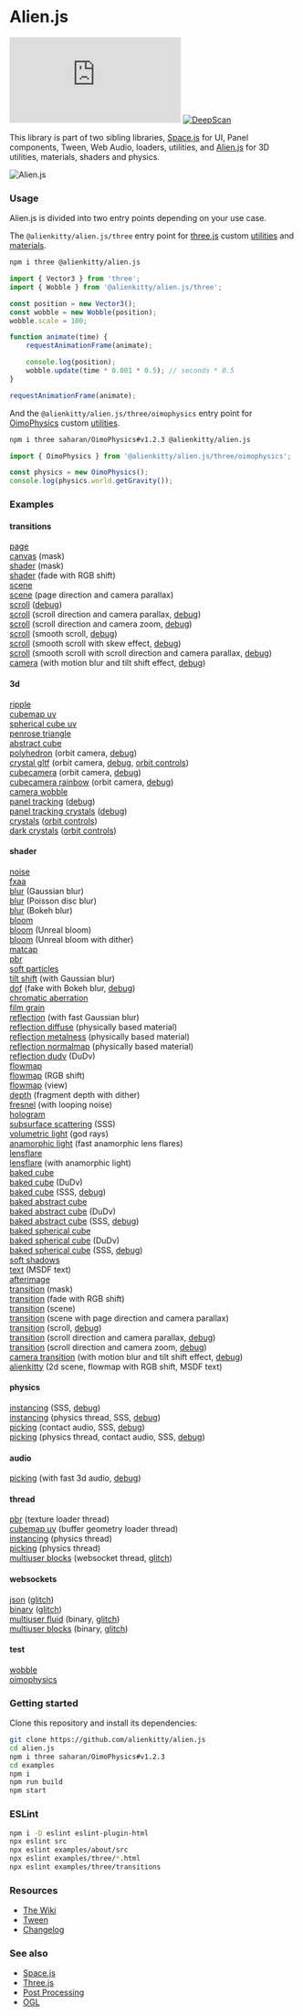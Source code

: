 # Alien.js

[![NPM Package][npm]][npm-url]
[![DeepScan][deepscan]][deepscan-url]

This library is part of two sibling libraries, [Space.js](https://github.com/alienkitty/space.js) for UI, Panel components, Tween, Web Audio, loaders, utilities, and [Alien.js](https://github.com/alienkitty/alien.js) for 3D utilities, materials, shaders and physics.

<p>
    <img src="https://github.com/alienkitty/alien.js/raw/main/alien.js.png" alt="Alien.js">
</p>

### Usage

Alien.js is divided into two entry points depending on your use case.

The `@alienkitty/alien.js/three` entry point for [three.js](https://github.com/mrdoob/three.js) custom [utilities](src/utils/three) and [materials](src/materials/three).

```sh
npm i three @alienkitty/alien.js
```

```js
import { Vector3 } from 'three';
import { Wobble } from '@alienkitty/alien.js/three';

const position = new Vector3();
const wobble = new Wobble(position);
wobble.scale = 100;

function animate(time) {
    requestAnimationFrame(animate);

    console.log(position);
    wobble.update(time * 0.001 * 0.5); // seconds * 0.5
}

requestAnimationFrame(animate);
```

And the `@alienkitty/alien.js/three/oimophysics` entry point for [OimoPhysics](https://github.com/saharan/OimoPhysics) custom [utilities](src/utils/three/physics).

```sh
npm i three saharan/OimoPhysics#v1.2.3 @alienkitty/alien.js
```

```js
import { OimoPhysics } from '@alienkitty/alien.js/three/oimophysics';

const physics = new OimoPhysics();
console.log(physics.world.getGravity());
```

### Examples

#### transitions

[page](https://alien.js.org/examples/three/transitions/page/)  
[canvas](https://alien.js.org/examples/three/transitions/canvas/) (mask)  
[shader](https://alien.js.org/examples/three/transitions/shader/) (mask)  
[shader](https://alien.js.org/examples/three/transitions/shader_fade/) (fade with RGB shift)  
[scene](https://alien.js.org/examples/three/transitions/scene/)  
[scene](https://alien.js.org/examples/three/transitions/scene_direction/) (page direction and camera parallax)  
[scroll](https://alien.js.org/examples/three/transitions/scroll/) ([debug](https://alien.js.org/examples/three/transitions/scroll/?debug))  
[scroll](https://alien.js.org/examples/three/transitions/scroll_direction/) (scroll direction and camera parallax, [debug](https://alien.js.org/examples/three/transitions/scroll_direction/?debug))  
[scroll](https://alien.js.org/examples/three/transitions/scroll_direction_zoom/) (scroll direction and camera zoom, [debug](https://alien.js.org/examples/three/transitions/scroll_direction_zoom/?debug))  
[scroll](https://alien.js.org/examples/three/transitions/scroll_content/) (smooth scroll, [debug](https://alien.js.org/examples/three/transitions/scroll_content/?debug))  
[scroll](https://alien.js.org/examples/three/transitions/scroll_content_skew/) (smooth scroll with skew effect, [debug](https://alien.js.org/examples/three/transitions/scroll_content_skew/?debug))  
[scroll](https://alien.js.org/examples/three/transitions/scroll_content_views/) (smooth scroll with scroll direction and camera parallax, [debug](https://alien.js.org/examples/three/transitions/scroll_content_views/?debug))  
[camera](https://alien.js.org/examples/three/transitions/camera/) (with motion blur and tilt shift effect, [debug](https://alien.js.org/examples/three/transitions/camera/?debug))  

#### 3d

[ripple](https://alien.js.org/examples/three/3d_ripple.html)  
[cubemap uv](https://alien.js.org/examples/three/3d_cubemap_uv.html)  
[spherical cube uv](https://alien.js.org/examples/three/3d_spherical_cube_uv.html)  
[penrose triangle](https://alien.js.org/examples/three/3d_penrose_triangle.html)  
[abstract cube](https://alien.js.org/examples/three/3d_abstract_cube.html)  
[polyhedron](https://alien.js.org/examples/three/3d_polyhedron.html) (orbit camera, [debug](https://alien.js.org/examples/three/3d_polyhedron.html?debug))  
[crystal gltf](https://alien.js.org/examples/three/3d_crystal_gltf.html) (orbit camera, [debug](https://alien.js.org/examples/three/3d_crystal_gltf.html?debug), [orbit controls](https://alien.js.org/examples/three/3d_crystal_gltf.html?orbit))  
[cubecamera](https://alien.js.org/examples/three/3d_cubecamera.html) (orbit camera, [debug](https://alien.js.org/examples/three/3d_cubecamera.html?debug))  
[cubecamera rainbow](https://alien.js.org/examples/three/3d_cubecamera_rainbow.html) (orbit camera, [debug](https://alien.js.org/examples/three/3d_cubecamera_rainbow.html?debug))  
[camera wobble](https://alien.js.org/examples/three/3d_camera_wobble.html)  
[panel tracking](https://alien.js.org/examples/three/3d_panel_tracking.html) ([debug](https://alien.js.org/examples/three/3d_panel_tracking.html?debug))  
[panel tracking crystals](https://alien.js.org/examples/three/3d_panel_tracking_crystals.html) ([debug](https://alien.js.org/examples/three/3d_panel_tracking_crystals.html?debug))  
[crystals](https://alien.js.org/examples/three/3d_crystals.html) ([orbit controls](https://alien.js.org/examples/three/3d_crystals.html?orbit))  
[dark crystals](https://alien.js.org/examples/three/3d_dark_crystals.html) ([orbit controls](https://alien.js.org/examples/three/3d_dark_crystals.html?orbit))  

#### shader

[noise](https://alien.js.org/examples/three/shader_noise.html)  
[fxaa](https://alien.js.org/examples/three/shader_fxaa.html)  
[blur](https://alien.js.org/examples/three/shader_blur.html) (Gaussian blur)  
[blur](https://alien.js.org/examples/three/shader_poisson_disc_blur.html) (Poisson disc blur)  
[blur](https://alien.js.org/examples/three/shader_bokeh_blur.html) (Bokeh blur)  
[bloom](https://alien.js.org/examples/three/shader_bloom.html)  
[bloom](https://alien.js.org/examples/three/shader_unreal_bloom.html) (Unreal bloom)  
[bloom](https://alien.js.org/examples/three/shader_bloom_dither.html) (Unreal bloom with dither)  
[matcap](https://alien.js.org/examples/three/shader_matcap.html)  
[pbr](https://alien.js.org/examples/three/shader_pbr.html)  
[soft particles](https://alien.js.org/examples/three/shader_soft_particles.html)  
[tilt shift](https://alien.js.org/examples/three/shader_tilt_shift.html) (with Gaussian blur)  
[dof](https://alien.js.org/examples/three/shader_dof_fake.html) (fake with Bokeh blur, [debug](https://alien.js.org/examples/three/shader_dof_fake.html?debug))  
[chromatic aberration](https://alien.js.org/examples/three/shader_chromatic_aberration.html)  
[film grain](https://alien.js.org/examples/three/shader_film_grain.html)  
[reflection](https://alien.js.org/examples/three/shader_reflection.html) (with fast Gaussian blur)  
[reflection diffuse](https://alien.js.org/examples/three/shader_reflection_diffuse.html) (physically based material)  
[reflection metalness](https://alien.js.org/examples/three/shader_reflection_metalness.html) (physically based material)  
[reflection normalmap](https://alien.js.org/examples/three/shader_reflection_normalmap.html) (physically based material)  
[reflection dudv](https://alien.js.org/examples/three/shader_reflection_dudv.html) (DuDv)  
[flowmap](https://alien.js.org/examples/three/shader_flowmap.html)  
[flowmap](https://alien.js.org/examples/three/shader_flowmap_rgbshift.html) (RGB shift)  
[flowmap](https://alien.js.org/examples/three/shader_flowmap_view.html) (view)  
[depth](https://alien.js.org/examples/three/shader_depth.html) (fragment depth with dither)  
[fresnel](https://alien.js.org/examples/three/shader_fresnel.html) (with looping noise)  
[hologram](https://alien.js.org/examples/three/shader_hologram.html)  
[subsurface scattering](https://alien.js.org/examples/three/shader_subsurface_scattering.html) (SSS)  
[volumetric light](https://alien.js.org/examples/three/shader_volumetric_light.html) (god rays)  
[anamorphic light](https://alien.js.org/examples/three/shader_anamorphic_light.html) (fast anamorphic lens flares)  
[lensflare](https://alien.js.org/examples/three/shader_lensflare.html)  
[lensflare](https://alien.js.org/examples/three/shader_anamorphic_light_lensflare.html) (with anamorphic light)  
[baked cube](https://alien.js.org/examples/three/shader_baked_cube.html)  
[baked cube](https://alien.js.org/examples/three/shader_baked_cube_dudv.html) (DuDv)  
[baked cube](https://alien.js.org/examples/three/shader_baked_cube_sss.html) (SSS, [debug](https://alien.js.org/examples/three/shader_baked_cube_sss.html?debug))  
[baked abstract cube](https://alien.js.org/examples/three/shader_baked_abstract_cube.html)  
[baked abstract cube](https://alien.js.org/examples/three/shader_baked_abstract_cube_dudv.html) (DuDv)  
[baked abstract cube](https://alien.js.org/examples/three/shader_baked_abstract_cube_sss.html) (SSS, [debug](https://alien.js.org/examples/three/shader_baked_abstract_cube_sss.html?debug))  
[baked spherical cube](https://alien.js.org/examples/three/shader_baked_spherical_cube.html)  
[baked spherical cube](https://alien.js.org/examples/three/shader_baked_spherical_cube_dudv.html) (DuDv)  
[baked spherical cube](https://alien.js.org/examples/three/shader_baked_spherical_cube_sss.html) (SSS, [debug](https://alien.js.org/examples/three/shader_baked_spherical_cube_sss.html?debug))  
[soft shadows](https://alien.js.org/examples/three/shader_soft_shadows.html)  
[text](https://alien.js.org/examples/three/shader_text.html) (MSDF text)  
[afterimage](https://alien.js.org/examples/three/shader_afterimage.html)  
[transition](https://alien.js.org/examples/three/transitions/shader/) (mask)  
[transition](https://alien.js.org/examples/three/transitions/shader_fade/) (fade with RGB shift)  
[transition](https://alien.js.org/examples/three/transitions/scene/) (scene)  
[transition](https://alien.js.org/examples/three/transitions/scene_direction/) (scene with page direction and camera parallax)  
[transition](https://alien.js.org/examples/three/transitions/scroll/) (scroll, [debug](https://alien.js.org/examples/three/transitions/scroll/?debug))  
[transition](https://alien.js.org/examples/three/transitions/scroll_direction/) (scroll direction and camera parallax, [debug](https://alien.js.org/examples/three/transitions/scroll_direction/?debug))  
[transition](https://alien.js.org/examples/three/transitions/scroll_direction_zoom/) (scroll direction and camera zoom, [debug](https://alien.js.org/examples/three/transitions/scroll_direction_zoom/?debug))  
[camera transition](https://alien.js.org/examples/three/transitions/camera/) (with motion blur and tilt shift effect, [debug](https://alien.js.org/examples/three/transitions/camera/?debug))  
[alienkitty](https://alienkitty.com/) (2d scene, flowmap with RGB shift, MSDF text)  

#### physics

[instancing](https://alien.js.org/examples/three/3d_physics_instancing.html) (SSS, [debug](https://alien.js.org/examples/three/3d_physics_instancing.html?debug))  
[instancing](https://alien.js.org/examples/three/3d_physics_instancing_thread.html) (physics thread, SSS, [debug](https://alien.js.org/examples/three/3d_physics_instancing_thread.html?debug))  
[picking](https://alien.js.org/examples/three/3d_physics_picking.html) (contact audio, SSS, [debug](https://alien.js.org/examples/three/3d_physics_picking.html?debug))  
[picking](https://alien.js.org/examples/three/3d_physics_picking_thread.html) (physics thread, contact audio, SSS, [debug](https://alien.js.org/examples/three/3d_physics_picking_thread.html?debug))  

#### audio

[picking](https://alien.js.org/examples/three/3d_physics_picking.html) (with fast 3d audio, [debug](https://alien.js.org/examples/three/3d_physics_picking.html?debug))  

#### thread

[pbr](https://alien.js.org/examples/three/shader_pbr.html) (texture loader thread)  
[cubemap uv](https://alien.js.org/examples/three/3d_cubemap_uv.html) (buffer geometry loader thread)  
[instancing](https://alien.js.org/examples/three/3d_physics_instancing_thread.html) (physics thread)  
[picking](https://alien.js.org/examples/three/3d_physics_picking_thread.html) (physics thread)  
[multiuser blocks](https://multiuser-blocks.glitch.me/) (websocket thread, [glitch](https://glitch.com/edit/#!/multiuser-blocks))  

#### websockets

[json](https://hello-websockets-json.glitch.me/) ([glitch](https://glitch.com/edit/#!/hello-websockets-json))  
[binary](https://hello-websockets-binary.glitch.me/) ([glitch](https://glitch.com/edit/#!/hello-websockets-binary))  
[multiuser fluid](https://multiuser-fluid.glitch.me/) (binary, [glitch](https://glitch.com/edit/#!/multiuser-fluid))  
[multiuser blocks](https://multiuser-blocks.glitch.me/) (binary, [glitch](https://glitch.com/edit/#!/multiuser-blocks))  

#### test

[wobble](https://alien.js.org/examples/three/test_wobble.html)  
[oimophysics](https://alien.js.org/examples/three/test_oimophysics.html)  

### Getting started

Clone this repository and install its dependencies:

```sh
git clone https://github.com/alienkitty/alien.js
cd alien.js
npm i three saharan/OimoPhysics#v1.2.3
cd examples
npm i
npm run build
npm start
```

### ESLint

```sh
npm i -D eslint eslint-plugin-html
npx eslint src
npx eslint examples/about/src
npx eslint examples/three/*.html
npx eslint examples/three/transitions
```

### Resources

* [The Wiki](https://github.com/alienkitty/alien.js/wiki)
* [Tween](https://github.com/alienkitty/alien.js/wiki/Tween)
* [Changelog](https://github.com/alienkitty/alien.js/releases)

### See also

* [Space.js](https://github.com/alienkitty/space.js)
* [Three.js](https://github.com/mrdoob/three.js)
* [Post Processing](https://github.com/pmndrs/postprocessing)
* [OGL](https://github.com/oframe/ogl)


[npm]: https://img.shields.io/npm/v/@alienkitty/alien.js
[npm-url]: https://www.npmjs.com/package/@alienkitty/alien.js
[deepscan]: https://deepscan.io/api/teams/20020/projects/23996/branches/734567/badge/grade.svg
[deepscan-url]: https://deepscan.io/dashboard#view=project&tid=20020&pid=23996&bid=734567
